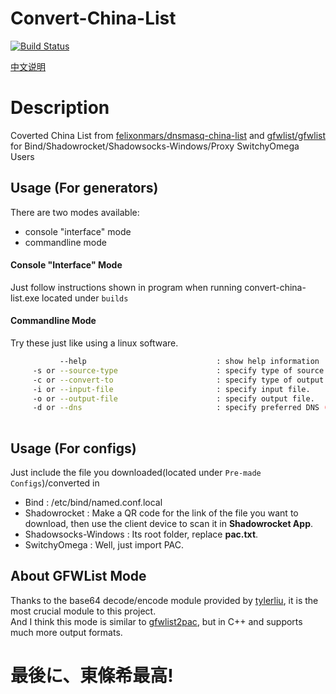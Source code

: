 # Convert-China-List 
[![Build Status](https://travis-ci.org/LBYPatrick/convert-china-list.svg?branch=master)](https://travis-ci.org/LBYPatrick/convert-china-list)

[中文说明](https://github.com/LBYPatrick/convert-china-list/wiki/convert-china-list-%E4%B8%AD%E6%96%87%E8%AF%B4%E6%98%8E)

# Description
Coverted China List from [felixonmars/dnsmasq-china-list](https://github.com/felixonmars/dnsmasq-china-list) and [gfwlist/gfwlist](https://github.com/gfwlist/gfwlist) for Bind/Shadowrocket/Shadowsocks-Windows/Proxy SwitchyOmega Users

## Usage (For generators)

There are two modes available:

- console "interface" mode
- commandline mode

#### Console "Interface" Mode
Just follow instructions shown in program when running convert-china-list.exe located under ``builds``
<br>

#### Commandline Mode
Try these just like using a linux software.

```bash
           --help                             : show help information
	 -s or --source-type                      : specify type of source file (dnsmasq (0)? GFWList (1)?)
	 -c or --convert-to                       : specify type of output file (shadowrocket (0)? bind (1)? shadowsocks-windows (2)? SwitchyOmega (3)?)
	 -i or --input-file                       : specify input file.
     -o or --output-file                      : specify output file.
     -d or --dns                              : specify preferred DNS (only required in bind mode).
	 
```

## Usage (For configs)
Just include the file you downloaded(located under ``Pre-made Configs``)/converted in

- Bind                : /etc/bind/named.conf.local
- Shadowrocket        : Make a QR code for the link of the file you want to download, then use the client device to scan it in **Shadowrocket App**. 
- Shadowsocks-Windows : Its root folder, replace **pac.txt**.
- SwitchyOmega        : Well, just import PAC.

## About GFWList Mode

Thanks to the base64 decode/encode module provided by [tylerliu](https://github.com/tylerliu), it is the most crucial module to this project. 
<br>
And I think this mode is similar to [gfwlist2pac](https://github.com/breakwa11/GFWList2PAC), but in C++ and supports much more output formats.

<h1>最後に、東條希最高!</h1>

